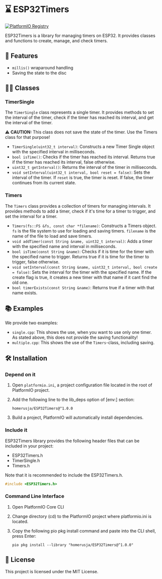 # :hourglass: ESP32Timers

[![PlatformIO Registry](https://badges.registry.platformio.org/packages/homerusja/library/ESP32Timers.svg)](https://registry.platformio.org/libraries/homerusja/ESP32Timers)

ESP32Timers is a library for managing timers on ESP32. It provides classes and functions to create, manage, and check timers.

## :rocket: Features

- `millis()` wraparound handling
- Saving the state to the disc

## :technologist: Classes

### TimerSingle

The `TimerSingle` class represents a single timer. It provides methods to set the interval of the timer, check if the timer has reached its interval, and get the interval of the timer.

:warning: **CAUTION:** This class does not save the state of the timer. Use the Timers class for that purpose!

- `TimerSingle(uint32_t interval)`: Constructs a new Timer Single object with the specified interval in milliseconds.
- `bool isTime()`: Checks if the timer has reached its interval. Returns true if the timer has reached its interval, false otherwise.
- `uint32_t getInterval()`: Returns the interval of the timer in milliseconds.
- `void setInterval(uint32_t interval, bool reset = false)`: Sets the interval of the timer. If `reset` is true, the timer is reset. If false, the timer continues from its current state.

### Timers

The `Timers` class provides a collection of timers for managing intervals. It provides methods to add a timer, check if it's time for a timer to trigger, and set the interval for a timer.

- `Timers(fs::FS &fs, const char *filename)`: Constructs a Timers object. `fs` is the file system to use for loading and saving timers. `filename` is the name of the file to load and save timers.
- `void addTimer(const String &name, uint32_t interval)`: Adds a timer with the specified name and interval in milliseconds.
- `bool isTime(const String &name)`: Checks if it is time for the timer with the specified name to trigger. Returns true if it is time for the timer to trigger, false otherwise.
- `void setInterval(const String &name, uint32_t interval, bool create = false)`: Sets the interval for the timer with the specified name. If the create flag is true, it creates a new timer with that name if it cant find the old one.
- `bool timerExists(const String &name)`: Returns true if a timer with that name exists.

## :books: Examples

We provide two examples:

- `single.cpp`: This shows the use, when you want to use only one timer. As stated above, this does not provide the saving functionality!
- `multiple.cpp`: This shows the use of the `Timers`-class, including saving.

## :hammer_and_wrench: Installation

### Depend on it

1. Open `platformio.ini`, a project configuration file located in the root of PlatformIO project.
2. Add the following line to the lib_deps option of [env:] section:

   ```
   homerusja/ESP32Timers@^1.0.0
   ```

3. Build a project, PlatformIO will automatically install dependencies.

### Include it

ESP32Timers library provides the following header files that can be included in your project:

- ESP32Timers.h
- TimerSingle.h
- Timers.h

Note that it is recommended to include the ESP32Timers.h.

```cpp
#include <ESP32Timers.h>
```

### Command Line Interface

1. Open PlatformIO Core CLI
2. Change directory (cd) to the PlatformIO project where platformio.ini is located.
3. Copy the following pio pkg install command and paste into the CLI shell, press Enter:

   ```
   pio pkg install --library "homerusja/ESP32Timers@^1.0.0"
   ```

## :scroll: License

This project is licensed under the MIT License.
